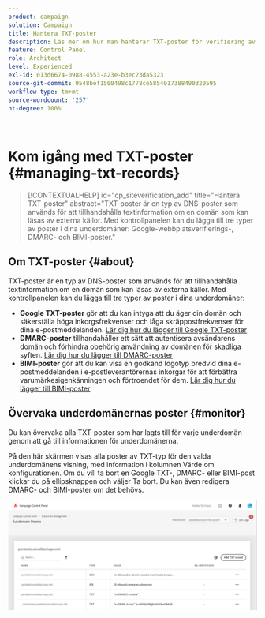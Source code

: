 ```yaml
---
product: campaign
solution: Campaign
title: Hantera TXT-poster
description: Läs mer om hur man hanterar TXT-poster för verifiering av domänägarskap.
feature: Control Panel
role: Architect
level: Experienced
exl-id: 013d6674-0988-4553-a23e-b3ec23da5323
source-git-commit: 9548bef1500498c1778ce5854017388490320595
workflow-type: tm+mt
source-wordcount: '257'
ht-degree: 100%

---
```


# Kom igång med TXT-poster {#managing-txt-records}

>[!CONTEXTUALHELP]
>id="cp_siteverification_add"
>title="Hantera TXT-poster"
>abstract="TXT-poster är en typ av DNS-poster som används för att tillhandahålla textinformation om en domän som kan läsas av externa källor. Med kontrollpanelen kan du lägga till tre typer av poster i dina underdomäner: Google-webbplatsverifierings-, DMARC- och BIMI-poster."

## Om TXT-poster {#about}

TXT-poster är en typ av DNS-poster som används för att tillhandahålla textinformation om en domän som kan läsas av externa källor. Med kontrollpanelen kan du lägga till tre typer av poster i dina underdomäner:

* **Google TXT-poster** gör att du kan intyga att du äger din domän och säkerställa höga inkorgsfrekvenser och låga skräppostfrekvenser för dina e-postmeddelanden. [Lär dig hur du lägger till Google TXT-poster](managing-txt-records.md)
* **DMARC-poster** tillhandahåller ett sätt att autentisera avsändarens domän och förhindra obehörig användning av domänen för skadliga syften. [Lär dig hur du lägger till DMARC-poster](dmarc.md)
* **BIMI-poster** gör att du kan visa en godkänd logotyp bredvid dina e-postmeddelanden i e-postleverantörernas inkorgar för att förbättra varumärkesigenkänningen och förtroendet för dem. [Lär dig hur du lägger till BIMI-poster](bimi.md)

## Övervaka underdomänernas poster {#monitor}

Du kan övervaka alla TXT-poster som har lagts till för varje underdomän genom att gå till informationen för underdomänerna.

På den här skärmen visas alla poster av TXT-typ för den valda underdomänens visning, med information i kolumnen Värde om konfigurationen. Om du vill ta bort en Google TXT-, DMARC- eller BIMI-post klickar du på ellipsknappen och väljer Ta bort. Du kan även redigera DMARC- och BIMI-poster om det behövs.

![](assets/txt-records.png)
